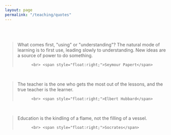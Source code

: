 ```yaml
---
layout: page
permalink: "/teaching/quotes"
---
```

<head>
       <!-- Global site tag (gtag.js) - Google Analytics -->
<script async src="https://www.googletagmanager.com/gtag/js?id=G-DB1B8K61SV"></script>
<script>
  window.dataLayer = window.dataLayer || [];
  function gtag(){dataLayer.push(arguments);}
  gtag('js', new Date());

  gtag('config', 'G-DB1B8K61SV');
</script>
</head>



<div class="container">
<br>
<br>

<blockquote>What comes first, "using" or "understanding"? The natural mode of learning is to first use, leading slowly to understanding. New ideas are a source of power to do something. 
          
          <br> <span style="float:right;">Seymour Papert</span>

</blockquote>

<br>
<blockquote>The teacher is the one who gets the most out of the lessons, and the true teacher is the learner.
          
          <br> <span style="float:right;">Elbert Hubbard</span>

</blockquote>
<br>
<blockquote>Education is the kindling of a flame, not the filling of a vessel.
          
          <br> <span style="float:right;">Socrates</span>

</blockquote>




</div>